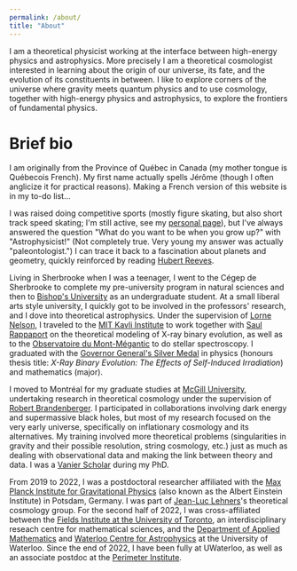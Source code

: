 ```yaml
---
permalink: /about/
title: "About"
---
```


I am a theoretical physicist working at the interface between high-energy physics and astrophysics. More precisely I am a theoretical cosmologist interested in learning about the origin of our universe, its fate, and the evolution of its constituents in between. I like to explore corners of the universe where gravity meets quantum physics and to use cosmology, together with high-energy physics and astrophysics, to explore the frontiers of fundamental physics.

Brief bio
===============

I am originally from the Province of Québec in Canada (my mother tongue is Québecois French). My first name actually spells Jérôme (though I often anglicize it for practical reasons). Making a French version of this website is in my to-do list...

I was raised doing competitive sports (mostly figure skating, but also short track speed skating; I'm still active, see my [personal page](/personal/)), but I've always answered the question "What do you want to be when you grow up?" with "Astrophysicist!" (Not completely true. Very young my answer was actually "paleontologist.") I can trace it back to a fascination about planets and geometry, quickly reinforced by reading [Hubert Reeves](https://www.hubertreeves.info).

Living in Sherbrooke when I was a teenager, I went to the Cégep de Sherbrooke to complete my pre-university program in natural sciences and then to [Bishop's University](https://www.ubishops.ca) as an undergraduate student. At a small liberal arts style university, I quickly got to be involved in the professors' research, and I dove into theoretical astrophysics. Under the supervision of [Lorne Nelson](https://physics.ubishops.ca/lnelson/), I traveled to the [MIT Kavli Institute](https://space.mit.edu) to work together with [Saul Rappaport](https://physics.mit.edu/faculty/saul-rappaport/) on the theoretical modeling of X-ray binary evolution, as well as to the [Observatoire du Mont-Mégantic](http://omm.craq-astro.ca) to do stellar spectroscopy. I graduated with the [Governor General's Silver Medal](https://www.gg.ca/en/honours/governor-generals-awards/governor-generals-academic-medal) in physics (honours thesis title: *X-Ray Binary Evolution: The Effects of Self-Induced Irradiation*) and mathematics (major).

I moved to Montréal for my graduate studies at [McGill University](https://www.mcgill.ca), undertaking research in theoretical cosmology under the supervision of [Robert Brandenberger](https://www.physics.mcgill.ca/~rhb/). I participated in collaborations involving dark energy and supermassive black holes, but most of my research focused on the very early universe, specifically on inflationary cosmology and its alternatives. My training involved more theoretical problems (singularities in gravity and their possible resolution, string cosmology, etc.) just as much as dealing with observational data and making the link between theory and data. I was a [Vanier Scholar](https://vanier.gc.ca/en/home-accueil.html) during my PhD.

From 2019 to 2022, I was a postdoctoral researcher affiliated with the [Max Planck Institute for Gravitational Physics](https://www.aei.mpg.de) (also known as the Albert Einstein Institute) in Potsdam, Germany. I was part of [Jean-Luc Lehners](https://www.aei.mpg.de/43381/homepage-of-jean-luc-lehners)'s theoretical cosmology group. For the second half of 2022, I was cross-affiliated between the [Fields Institute at the University of Toronto](http://www.fields.utoronto.ca), an interdisciplinary reseach centre for mathematical sciences, and the [Department of Applied Mathematics](https://uwaterloo.ca/applied-mathematics/) and [Waterloo Centre for Astrophysics](https://uwaterloo.ca/astrophysics-centre/) at the University of Waterloo. Since the end of 2022, I have been fully at UWaterloo, as well as an associate postdoc at the [Perimeter Institute](https://perimeterinstitute.ca/people/jerome-quintin).